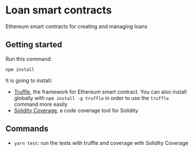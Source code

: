 # Loan smart contracts

Ethereum smart contracts for creating and managing loans

## Getting started

Run this command:

```
npm install
```

It is going to install:

* [Truffle][], the framework for Ethereum smart contract. You can also install globally with `npm install -g truffle` in order to use the `truffle` command more easily
* [Solidity Coverage][], a code coverage tool for Solidity

## Commands

* `yarn test`: run the tests with truffle and coverage with Solidity Coverage

[Truffle]: http://trufflesuite.com
[Solidity Coverage]: https://github.com/sc-forks/solidity-coverage
